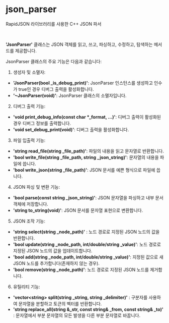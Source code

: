 # json_parser
RapidJSON 라이브러리를 사용한 C++ JSON 파서

<br/>

__'JsonParser'__ 클래스는 JSON 객체를 읽고, 쓰고, 파싱하고, 수정하고, 탐색하는 메서드를 제공합니다.

JsonParser 클래스의 주요 기능은 다음과 같습니다:

1. 생성자 및 소멸자:
- __'JsonParser(bool \_is_debug_print)'__: JsonParser 인스턴스를 생성하고 인수가 true인 경우 디버그 출력을 활성화합니다.
- __'~JsonParser(void)'__: JsonParser 클래스의 소멸자입니다.

2. 디버그 출력 기능:
- __'void print_debug_info(const char \*\_format, ...)'__: 디버그 출력이 활성화된 경우 디버그 정보를 출력합니다.
- __'void set_debug_print(void)'__: 디버그 출력을 활성화합니다.

3. 파일 입출력 기능:
- __'string read_file(string \_file_path)'__: 파일의 내용을 읽고 문자열로 반환합니다.
- __'bool write_file(string \_file_path, string \_json_string)'__: 문자열의 내용을 파일에 씁니다.
- __'bool write_json(string \_file_path)'__: JSON 문서를 예쁜 형식으로 파일에 씁니다.

4. JSON 파싱 및 변환 기능:
- __'bool parse(const string \_json_string)'__: JSON 문자열을 파싱하고 내부 문서 객체에 저장합니다.
- __'string to_string(void)'__: JSON 문서를 문자열 표현으로 변환합니다.
5. JSON 조작 기능:
- __'string select(string \_node_path)'__ : 노드 경로로 지정된 JSON 노드의 값을 반환합니다.
- __'bool update(string \_node_path, int/double/string \_value)'__: 노드 경로로 지정된 JSON 노드의 값을 업데이트합니다.
- __'bool add(string \_node_path, int/double/string \_value)'__: 지정된 값으로 새 JSON 노드를 추가합니다(존재하지 않는 경우).
- __'bool remove(string \_node_path)'__: 노드 경로로 지정된 JSON 노드를 제거합니다.
6. 유틸리티 기능:
- __'vector\<string> split(string \_string, string \_delimiter)'__ : 구분자를 사용하여 문자열을 분할하고 토큰의 벡터를 반환합니다.
- __'string replace_all(string &\_str, const string& \_from, const string& \_to)'__ : 문자열에서 부분 문자열의 모든 발생을 다른 부분 문자열로 바꿉니다.

